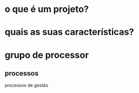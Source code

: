 # o que é um projeto?


# quais as suas características?


# grupo de processor
## processos
processos de gestão



